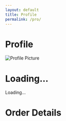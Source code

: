 ```yaml
---
layout: default
title: Profile
permalink: /pro/
---
```


# Profile

<div id="profilePage">
  <!-- Profile Section -->
  <div class="profile-container">
    <img id="profilePicture" src="default-avatar.png" alt="Profile Picture">
    <h1 id="profileName">Loading...</h1>
    <p id="profileEmail">Loading...</p>
  </div>

<div id="results-container">










<style>
.results-container {
  display: flex;
  flex-wrap: wrap;
  gap: 1rem;
  justify-content: center;
  padding: 1rem;
}

.card {
  border: 1px solid #ddd;
  border-radius: 8px;
  padding: 1rem;
  max-width: 300px;
  box-shadow: 0 2px 4px rgba(0, 0, 0, 0.1);
  background-color: #fff;
}

.card h2 {
  margin: 0 0 0.5rem;
  font-size: 1.5rem;
  color: #333;
}

.card p {
  margin: 0.5rem 0;
  font-size: 0.9rem;
  color: #555;
}

.card p strong {
  color: #333;
}

.no-data {
  font-size: 1.2rem;
  color: #666;
  text-align: center;
  margin-top: 2rem;
}


.result-card {
  border: 1px solid #ddd;
  border-radius: 5px;
  padding: 15px;
  margin: 10px 0;
  background: #f9f9f9;
  box-shadow: 0 2px 4px rgba(0, 0, 0, 0.1);
}

.result-card p {
  margin: 5px 0;
}

.result-card strong {
  font-weight: bold;
}

</style>



<style>
  .spinner {
    border: 4px solid #f3f3f3;
    border-top: 4px solid #3498db;
    border-radius: 50%;
    width: 20px;
    height: 20px;
    animation: spin 1s linear infinite;
    margin: 10px auto;
  }

  @keyframes spin {
    0% {
      transform: rotate(0deg);
    }
    100% {
      transform: rotate(360deg);
    }
  }
</style>







<h1>Order Details</h1>
  <div id="results-container">
    <!-- This is where the order details will be displayed -->
  </div>



<script>
  const apiUrl = "https://script.google.com/macros/s/AKfycbw7gi9GqPCwPdFBlmpHTn12dEbLtp1Cq1z8IDJoxqYvsEgjE4HmfXKLrJExfdCz6cgQYw/exec";

// Display loading state
function displayLoadingState() {
  const resultsContainer = document.getElementById("results-container");
  if (resultsContainer) {
    resultsContainer.innerHTML = '<div class="spinner"></div><p>Loading...</p>';
  } else {
    console.error("results-container not found.");
  }
}

// Display error state
function displayErrorState() {
  const resultsContainer = document.getElementById("results-container");
  if (resultsContainer) {
    resultsContainer.innerHTML = "<p>An error occurred. Please try again later.</p>";
  } else {
    console.error("results-container not found.");
  }
}

// Fetch data by email
async function fetchDataByEmail(email) {
  try {
    displayLoadingState();
    console.log("Fetching data for email:", email);

    const response = await fetch(`${apiUrl}?email=${encodeURIComponent(email)}`);
    if (!response.ok) {
      console.error(`HTTP Error: ${response.status}`);
      throw new Error(`HTTP error! Status: ${response.status}`);
    }

    const rawData = await response.json();
    console.log("Raw API Response:", rawData);

    if (rawData.error) {
      console.error("API Error:", rawData.error);
      displayErrorState();
      return;
    }

    displayResults(rawData);
  } catch (error) {
    console.error("Fetch Error:", error);
    displayErrorState();
  }
}

// Display results
function displayResults(results) {
  const resultsContainer = document.getElementById("results-container");
  if (!resultsContainer) {
    console.error("results-container not found. Cannot display results.");
    return;
  }

  resultsContainer.innerHTML = ""; // Clear previous results

  if (!results || results.length === 0) {
    resultsContainer.innerHTML = "<p>No results found.</p>";
    return;
  }

  results.forEach((result) => {
    const resultCard = document.createElement("div");
    resultCard.className = "result-card";

    resultCard.innerHTML = `
      <p><strong>Email:</strong> ${escapeHTML(result.Email)}</p>
      <p><strong>Full Name:</strong> ${escapeHTML(result.FullName)}</p>
      <p><strong>Phone:</strong> ${escapeHTML(result.Phone)}</p>
      <p><strong>Billing Address:</strong> ${escapeHTML(result.BillingAddress)}</p>
      <p><strong>Shipping Address:</strong> ${escapeHTML(result.ShippingAddress)}</p>
    `;

    resultsContainer.appendChild(resultCard);
  });
}

// Escape HTML to prevent injection
function escapeHTML(str) {
  const element = document.createElement("div");
  if (str) element.innerText = str;
  return element.innerHTML;
}

// Get logged-in user's email from localStorage
function getLoggedInUserEmail() {
  return localStorage.getItem("userEmail") || null;
}

// Fetch data on DOMContentLoaded
document.addEventListener("DOMContentLoaded", () => {
  const userEmail = getLoggedInUserEmail();
  if (userEmail) {
    console.log("User email found:", userEmail);
    fetchDataByEmail(userEmail);
  } else {
    console.warn("No user email found in localStorage.");
  }
});

</script>
